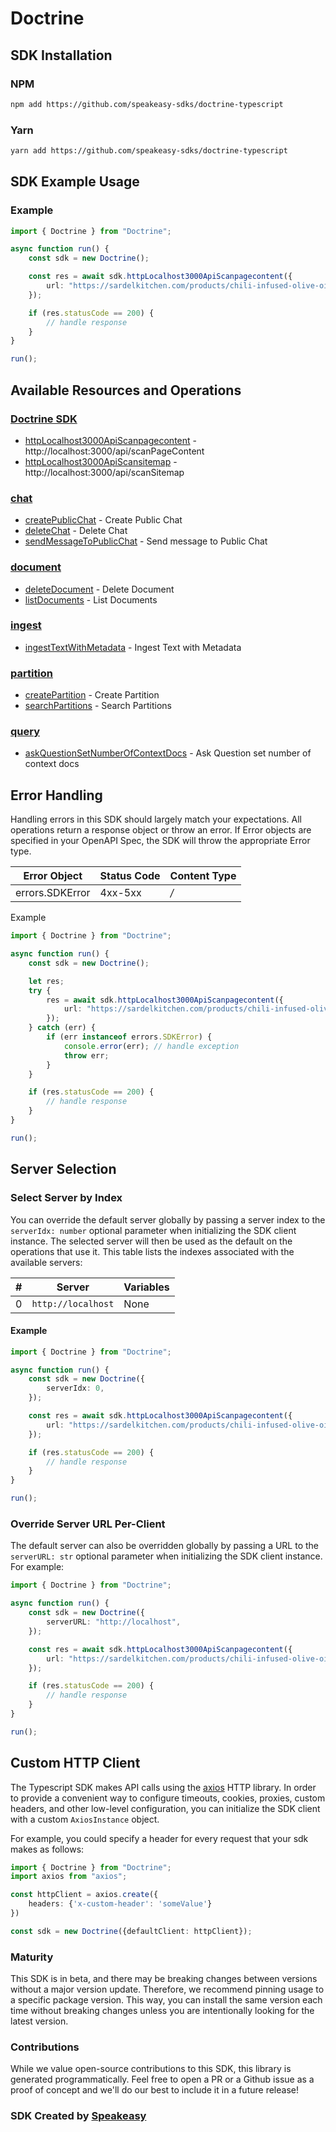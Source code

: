 # Doctrine

<!-- Start SDK Installation [installation] -->
## SDK Installation

### NPM

```bash
npm add https://github.com/speakeasy-sdks/doctrine-typescript
```

### Yarn

```bash
yarn add https://github.com/speakeasy-sdks/doctrine-typescript
```
<!-- End SDK Installation [installation] -->

<!-- Start SDK Example Usage [usage] -->
## SDK Example Usage

### Example

```typescript
import { Doctrine } from "Doctrine";

async function run() {
    const sdk = new Doctrine();

    const res = await sdk.httpLocalhost3000ApiScanpagecontent({
        url: "https://sardelkitchen.com/products/chili-infused-olive-oil",
    });

    if (res.statusCode == 200) {
        // handle response
    }
}

run();

```
<!-- End SDK Example Usage [usage] -->

<!-- Start Available Resources and Operations [operations] -->
## Available Resources and Operations

### [Doctrine SDK](docs/sdks/doctrine/README.md)

* [httpLocalhost3000ApiScanpagecontent](docs/sdks/doctrine/README.md#httplocalhost3000apiscanpagecontent) - http://localhost:3000/api/scanPageContent
* [httpLocalhost3000ApiScansitemap](docs/sdks/doctrine/README.md#httplocalhost3000apiscansitemap) - http://localhost:3000/api/scanSitemap

### [chat](docs/sdks/chat/README.md)

* [createPublicChat](docs/sdks/chat/README.md#createpublicchat) - Create Public Chat
* [deleteChat](docs/sdks/chat/README.md#deletechat) - Delete Chat
* [sendMessageToPublicChat](docs/sdks/chat/README.md#sendmessagetopublicchat) - Send message to Public Chat

### [document](docs/sdks/document/README.md)

* [deleteDocument](docs/sdks/document/README.md#deletedocument) - Delete Document
* [listDocuments](docs/sdks/document/README.md#listdocuments) - List Documents

### [ingest](docs/sdks/ingest/README.md)

* [ingestTextWithMetadata](docs/sdks/ingest/README.md#ingesttextwithmetadata) - Ingest Text with Metadata

### [partition](docs/sdks/partition/README.md)

* [createPartition](docs/sdks/partition/README.md#createpartition) - Create Partition
* [searchPartitions](docs/sdks/partition/README.md#searchpartitions) - Search Partitions

### [query](docs/sdks/query/README.md)

* [askQuestionSetNumberOfContextDocs](docs/sdks/query/README.md#askquestionsetnumberofcontextdocs) - Ask Question set number of context docs
<!-- End Available Resources and Operations [operations] -->







<!-- Start Error Handling [errors] -->
## Error Handling

Handling errors in this SDK should largely match your expectations.  All operations return a response object or throw an error.  If Error objects are specified in your OpenAPI Spec, the SDK will throw the appropriate Error type.

| Error Object    | Status Code     | Content Type    |
| --------------- | --------------- | --------------- |
| errors.SDKError | 4xx-5xx         | */*             |

Example

```typescript
import { Doctrine } from "Doctrine";

async function run() {
    const sdk = new Doctrine();

    let res;
    try {
        res = await sdk.httpLocalhost3000ApiScanpagecontent({
            url: "https://sardelkitchen.com/products/chili-infused-olive-oil",
        });
    } catch (err) {
        if (err instanceof errors.SDKError) {
            console.error(err); // handle exception
            throw err;
        }
    }

    if (res.statusCode == 200) {
        // handle response
    }
}

run();

```
<!-- End Error Handling [errors] -->



<!-- Start Server Selection [server] -->
## Server Selection

### Select Server by Index

You can override the default server globally by passing a server index to the `serverIdx: number` optional parameter when initializing the SDK client instance. The selected server will then be used as the default on the operations that use it. This table lists the indexes associated with the available servers:

| # | Server | Variables |
| - | ------ | --------- |
| 0 | `http://localhost` | None |

#### Example

```typescript
import { Doctrine } from "Doctrine";

async function run() {
    const sdk = new Doctrine({
        serverIdx: 0,
    });

    const res = await sdk.httpLocalhost3000ApiScanpagecontent({
        url: "https://sardelkitchen.com/products/chili-infused-olive-oil",
    });

    if (res.statusCode == 200) {
        // handle response
    }
}

run();

```


### Override Server URL Per-Client

The default server can also be overridden globally by passing a URL to the `serverURL: str` optional parameter when initializing the SDK client instance. For example:
```typescript
import { Doctrine } from "Doctrine";

async function run() {
    const sdk = new Doctrine({
        serverURL: "http://localhost",
    });

    const res = await sdk.httpLocalhost3000ApiScanpagecontent({
        url: "https://sardelkitchen.com/products/chili-infused-olive-oil",
    });

    if (res.statusCode == 200) {
        // handle response
    }
}

run();

```
<!-- End Server Selection [server] -->



<!-- Start Custom HTTP Client [http-client] -->
## Custom HTTP Client

The Typescript SDK makes API calls using the [axios](https://axios-http.com/docs/intro) HTTP library.  In order to provide a convenient way to configure timeouts, cookies, proxies, custom headers, and other low-level configuration, you can initialize the SDK client with a custom `AxiosInstance` object.

For example, you could specify a header for every request that your sdk makes as follows:

```typescript
import { Doctrine } from "Doctrine";
import axios from "axios";

const httpClient = axios.create({
    headers: {'x-custom-header': 'someValue'}
})

const sdk = new Doctrine({defaultClient: httpClient});
```
<!-- End Custom HTTP Client [http-client] -->

<!-- Placeholder for Future Speakeasy SDK Sections -->



### Maturity

This SDK is in beta, and there may be breaking changes between versions without a major version update. Therefore, we recommend pinning usage
to a specific package version. This way, you can install the same version each time without breaking changes unless you are intentionally
looking for the latest version.

### Contributions

While we value open-source contributions to this SDK, this library is generated programmatically.
Feel free to open a PR or a Github issue as a proof of concept and we'll do our best to include it in a future release!

### SDK Created by [Speakeasy](https://docs.speakeasyapi.dev/docs/using-speakeasy/client-sdks)

